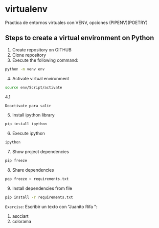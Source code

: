 # virtualenv
Practica de entornos virtuales con VENV, opciones (PIPENV)(POETRY)

## Steps to create a virtual environment on Python

1. Create repository on GITHUB
2. Clone repository
3. Execute the following command: 

```bash
python -m venv env
```
4. Activate virtual environment 
```bash
source env/Script/activate
```
4.1
```bash
Deactivate para salir
```
5. Install ipython library
```bash
pip install ipython
```
6. Execute ipython
```bash
ipython
```
7. Show project dependencies
```bash
pip freeze 
```
8. Share dependencies
```bash
pop freeze > requirements.txt
```
9. Install dependencies from file
```bash
pip install -r requirements.txt
```

`Exercise`: Escribir un texto con "Juanito Rifa ":
1. ascciart
2. colorama